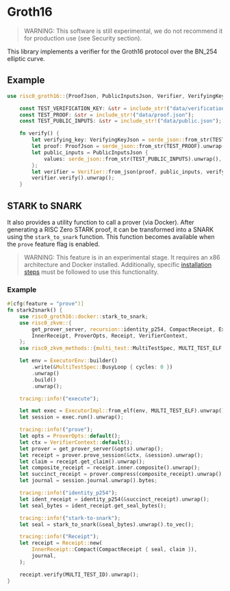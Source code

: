# Groth16

> WARNING: This software is still experimental, we do not recommend it for
> production use (see Security section).

This library implements a verifier for the Groth16 protocol over the BN_254 elliptic curve.

## Example

```rust
use risc0_groth16::{ProofJson, PublicInputsJson, Verifier, VerifyingKeyJson};

    const TEST_VERIFICATION_KEY: &str = include_str!("data/verification_key.json");
    const TEST_PROOF: &str = include_str!("data/proof.json");
    const TEST_PUBLIC_INPUTS: &str = include_str!("data/public.json");

    fn verify() {
        let verifying_key: VerifyingKeyJson = serde_json::from_str(TEST_VERIFICATION_KEY).unwrap();
        let proof: ProofJson = serde_json::from_str(TEST_PROOF).unwrap();
        let public_inputs = PublicInputsJson {
            values: serde_json::from_str(TEST_PUBLIC_INPUTS).unwrap(),
        };
        let verifier = Verifier::from_json(proof, public_inputs, verifying_key).unwrap();
        verifier.verify().unwrap();
    }
```

## STARK to SNARK
It also provides a utility function to call a prover (via Docker).
After generating a RISC Zero STARK proof, it can be transformed into a SNARK using the `stark_to_snark` function.
This function becomes available when the `prove` feature flag is enabled.

> WARNING: This feature is in an experimental stage. It requires an x86 architecture and Docker installed.
> Additionally, specific [installation steps](https://github.com/risc0/risc0/tree/main/compact_proof) must be followed to use this functionality.

### Example

```rust
#[cfg(feature = "prove")]
fn stark2snark() {
    use risc0_groth16::docker::stark_to_snark;
    use risc0_zkvm::{
        get_prover_server, recursion::identity_p254, CompactReceipt, ExecutorEnv, ExecutorImpl,
        InnerReceipt, ProverOpts, Receipt, VerifierContext,
    };
    use risc0_zkvm_methods::{multi_test::MultiTestSpec, MULTI_TEST_ELF, MULTI_TEST_ID};

    let env = ExecutorEnv::builder()
        .write(&MultiTestSpec::BusyLoop { cycles: 0 })
        .unwrap()
        .build()
        .unwrap();

    tracing::info!("execute");

    let mut exec = ExecutorImpl::from_elf(env, MULTI_TEST_ELF).unwrap();
    let session = exec.run().unwrap();

    tracing::info!("prove");
    let opts = ProverOpts::default();
    let ctx = VerifierContext::default();
    let prover = get_prover_server(&opts).unwrap();
    let receipt = prover.prove_session(&ctx, &session).unwrap();
    let claim = receipt.get_claim().unwrap();
    let composite_receipt = receipt.inner.composite().unwrap();
    let succinct_receipt = prover.compress(composite_receipt).unwrap();
    let journal = session.journal.unwrap().bytes;

    tracing::info!("identity_p254");
    let ident_receipt = identity_p254(&succinct_receipt).unwrap();
    let seal_bytes = ident_receipt.get_seal_bytes();

    tracing::info!("stark-to-snark");
    let seal = stark_to_snark(&seal_bytes).unwrap().to_vec();

    tracing::info!("Receipt");
    let receipt = Receipt::new(
        InnerReceipt::Compact(CompactReceipt { seal, claim }),
        journal,
    );

    receipt.verify(MULTI_TEST_ID).unwrap();
}
```
